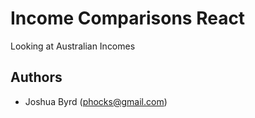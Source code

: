 # Income Comparisons React

Looking at Australian Incomes

## Authors

- Joshua Byrd ([phocks@gmail.com](mailto:phocks@gmail.com))
